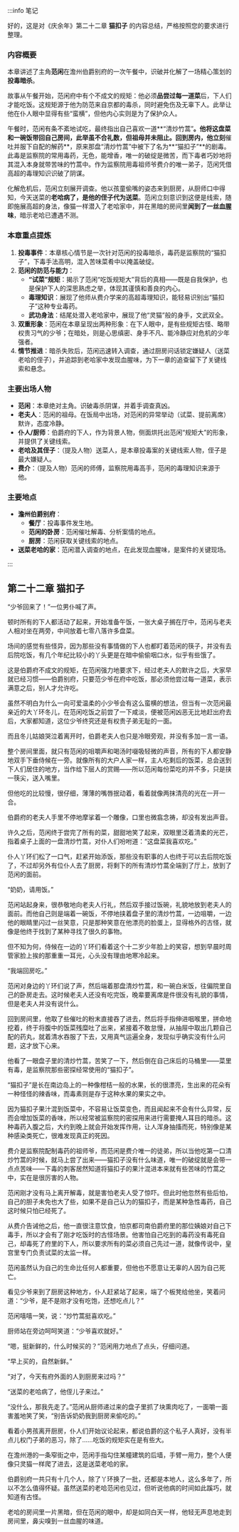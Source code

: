 :::info 笔记

好的，这是对《庆余年》第二十二章 **猫扣子** 的内容总结，严格按照您的要求进行整理。

### 内容概要

本章讲述了主角**范闲**在澹州伯爵别府的一次午餐中，识破并化解了一场精心策划的**投毒暗杀**。

故事从午餐开始，范闲府中有个不成文的规矩：他必须**品尝过每一道菜**后，下人们才能吃饭。这规矩源于他为防范来自京都的毒杀，同时避免伤及无辜下人。此举让他在仆人眼中显得有些“蛮横”，但他内心实则是为了保护众人。

午餐时，范闲有条不紊地试吃，最终指出自己喜欢一道**“清炒竹蒿”**。他将这盘菜和一碗饭带回自己房间，此举虽不合礼数，但祖母并未阻止。回到房内，他立刻**催吐并服下自配的解药**，原来那盘“清炒竹蒿”中被下了名为**“猫扣子”**的剧毒。此毒是监察院的常用毒药，无色，能增香，唯一的破绽是微苦，而下毒者巧妙地将其混入本身就带苦味的竹蒿中。作为监察院用毒祖师爷费介的唯一弟子，范闲凭借高超的毒理知识识破了阴谋。

化解危机后，范闲立刻展开调查。他以孩童偷嘴的姿态来到厨房，从厨师口中得知，今天送菜的**老哈病了，是他的侄子代为送菜**。范闲立刻意识到这便是线索，随即施展高超的身法，像猫一样潜入了老哈家中，并在黑暗的房间里**闻到了一丝血腥味**，暗示老哈已遭遇不测。

### 本章重点提炼

1.  **投毒事件**：本章核心情节是一次针对范闲的投毒暗杀，毒药是监察院的“猫扣子”，下毒手法高明，混入苦味菜肴中以掩盖破绽。
2.  **范闲的防范与能力**：
    *   **“试菜”规矩**：揭示了范闲“吃饭规矩大”背后的真相——既是自我保护，也是保护下人的深思熟虑之举，体现其谨慎和善良的内心。
    *   **毒理知识**：展现了他师从费介学来的高超毒理知识，能轻易识别出“猫扣子”这种专业毒药。
    *   **武功身法**：结尾处潜入老哈家中，展现了他“灵猫”般的身手，文武双全。
3.  **双重形象**：范闲在本章呈现出两种形象：在下人眼中，是有些规矩古怪、略带权贵习气的少爷；在暗处，则是心思缜密、身手不凡、能冷静应对危机的少年强者。
4.  **情节推进**：暗杀失败后，范闲迅速转入调查，通过厨房问话锁定嫌疑人（送菜老哈的侄子），并追踪到老哈家中发现血腥味，为下一章的追查留下了关键线索和悬念。

### 主要出场人物

*   **范闲**：本章绝对主角。识破毒杀阴谋，并着手调查真凶。
*   **老夫人**：范闲的祖母。在饭局中出场，对范闲的异常举动（试菜、提前离席）默许，态度冷静。
*   **仆人/厨师**：伯爵府的下人，作为背景人物，侧面烘托出范闲“规矩大”的形象，并提供了关键线索。
*   **老哈及其侄子**：（提及人物）送菜人，是本章投毒案的关键线索人物，侄子是最大嫌疑人。
*   **费介**：（提及人物）范闲的师傅，监察院用毒高手，范闲的毒理知识来源于他。

### 主要地点

*   **澹州伯爵别府**：
    *   **餐厅**：投毒事件发生地。
    *   **范闲的卧房**：范闲催吐解毒、分析案情的地点。
    *   **厨房**：范闲获取关键线索的地点。
*   **送菜老哈的家**：范闲潜入调查的地点，在此发现血腥味，是案件的关键现场。

:::

## 第二十二章 **猫扣子**

“少爷回来了！”一位男仆喊了声。

顿时所有的下人都活动了起来，开始准备午饭，一张大桌子搁在厅中，范闲与老夫人相对坐在两旁，中间放着七零八落许多盘菜。

场间的感觉有些怪异，因为那些没有事情做的下人也都盯着范闲的筷子，并没有去后院吃饭，有几个年纪比较小的丫头更是在暗中偷偷咽口水，似乎有些饿了。

这是伯爵府不成文的规矩，在范闲强力地要求下，经过老夫人的默许之后，大家早就已经习惯——伯爵别府，只要范少爷在府中吃饭，那必须他尝过每一道菜，表示满意之后，别人才允许吃。

虽然不明白为什么一向可爱温柔的小少爷会有这么蛮横的想法，但当有一次范闲最亲近的大丫环冬儿，在范闲吃饭之前尝了一下咸淡，便被范闲凶恶无比地赶出府去后，大家都知道，这位少爷终究还是有权贵子弟无耻的一面。

而且冬儿姑娘哭泣着离开时，伯爵老夫人也只是冷眼旁观，并没有多加一言一语。

整个房间里面，就只有范闲的咀嚼声和喝汤时啜吸轻微的声音，所有的下人都安静地双手下垂侍候在一旁。就像所有的大户人家一样，主人吃剩后的饭菜，总会送到下人们居住的地方，当作给下层人的赏赐——所以范闲每份菜吃的并不多，只是挟一筷尖，送入嘴里。

但他吃的比较慢，很仔细，薄薄的嘴唇抿动着，看着就像两抹清亮的光在一开一合。

伯爵府的老夫人手里不停地摩挲着一个雕像，口里也微翕念祷，却没有发出声音。

许久之后，范闲终于尝完了所有的菜，甜甜地笑了起来，双眼里泛着清柔的光芒，指着桌子上面的一盘清炒竹蒿，对仆人们吩咐道：“这盘菜我喜欢吃。”

仆人丫环们松了一口气，赶紧开始添饭，那些没有职事的人也终于可以去后院吃饭了，不过却另外有位仆人去了厨房，将剩下的所有清炒竹蒿全端到了厅上，放到了范闲的面前。

“奶奶，请用饭。”

范闲站起身来，很恭敬地向老夫人行礼，然后双手接过饭碗，礼貌地放到老夫人的面前。而他自己则是端着一碗饭，不停地挟着盘子里的清炒竹蒿，一边咀嚼，一边他的眼睛里闪过一丝笑意，只是那种笑意在他漂亮的脸蛋上，显得格外的古怪，就像是他终于找到了某种寻找了很久的事物。

但不知为何，侍候在一边的丫环们看着这个十二岁少年脸上的笑容，想到早晨时周管家脸上挨的那重重一耳光，心头没有理由地寒冷起来。

“我端回房吃。”

范闲对身边的丫环们说了声，然后端着那盘清炒竹蒿，和一碗白米饭，往偏院里自己的卧房走去。这时候老夫人还没有吃完饭，晚辈要离席是件很没有礼貌的事情，但是老夫人并没有说什么。

回到房间里，他取了些催吐的粉末直接吞了进去，然后将手指伸进咽喉里，拼命地挖着，终于将腹中的饭菜残糜吐了出来，紧接着不敢怠慢，从抽屉中取出几颗自己配的药丸，就着清水吞服了下去，又用真气运遍全身，发现似乎确实没有什么问题，这才放下心来。

他看了一眼盘子里的清炒竹蒿，苦笑了一下，然后倒在自己床后的马桶里——菜里有毒，是监察院那些密探经常使用的“猫扣子”。

“猫扣子”是长在南边岛上的一种像柑桔一般的水果，长的很漂亮，生出来的花朵有一种怪怪的辣香味，而毒素则是存于这种水果的果实之中。

因为猫扣子果汁混到饭菜中，不容易让饭菜变色，而且闻起来不会有什么异常，反而会增加饭菜的香味，所以经常被监察院的密探用来进行需要掩人耳目的暗杀。这种毒药入腹之后，大约到晚上就会开始发挥作用，让人浑身抽搐而死，特别像是某种感染类死亡，很难发现真正的死因。

费介是监察院配制毒药的祖师爷，而范闲是费介唯一的徒弟，所以当他吃第一口清炒竹蒿的时候，就马上尝了出来——猫扣子没有什么味道，唯一的破绽就是会带一点点苦味——下毒的刺客居然知道将猫扣子的果汁混进本来就有些苦味的竹蒿之中，实在是很厉害的人物。

范闲刚才没有马上离开解毒，就是害怕老夫人受了惊吓。但此时他忽然有些后怕，自己的胆子未免也大了些，如果不是自己认为的猫扣子，而是某种急性毒药，自己这时候只怕已经死了。

从费介告诫他之后，他一直很注意饮食，怕京都司南伯爵府里的那位姨娘对自己下毒手，所以才会有了刚才吃饭时的古怪场景。他害怕自己吃到的毒药没有毒死自己，却毒死了府里的下人，所以要求所有的菜必须自己先过一道，就像传说中，皇宫里专门负责试菜的太监一样。

范闲虽然认为自己的生命比任何人都重要，但他也不愿意让无辜的人因为自己死亡。

看见少爷来到了厨房这种地方，仆人赶紧站了起来，端了个板凳给他坐，笑着问道：“少爷，是不是刚才没有吃饱，还想吃点儿？”

范闲嘻嘻一笑，说：“炒竹蒿挺喜欢吃。”

厨师站在旁边呵呵笑道：“少爷喜欢就好。”

“嗯，挺新鲜的，什么时候买的？”范闲用力地点了点头，仔细问道。

“早上买的，自然新鲜。”

“对了，今天有府外面的人到厨房来过吗？”

“送菜的老哈病了，他侄儿子来过。”

“没什么，那我先走了。”范闲从厨师递过来的盘子里抓了块熏肉吃了，一面嚼一面害羞地笑了笑，“别告诉奶奶我到厨房来偷吃的。”

看着小男孩离开厨房，仆人们开始议论起来，都说伯爵的这个私子人真好，没有半点儿权门子弟的恶习，除了……吃饭的规矩实在是有些大。

在澹州港的一条窄街之中，范闲手指勾住某幢建筑的后墙，手臂一用力，整个人便像只灵猫一样爬了进去，这是送菜老哈的家。

伯爵别府一共只有十几个人，除了丫环换了一批，还都是本地人，这么多年了，所以不怎么值得怀疑。虽然送菜的老哈范闲也见过，但听说他病的时间如此蹊巧，就知道有古怪。

老哈的房间里一片黑暗，但在范闲的眼中，却是如同白天一样，他轻无声息地走到房间里，鼻尖嗅到一丝血腥的味道。

